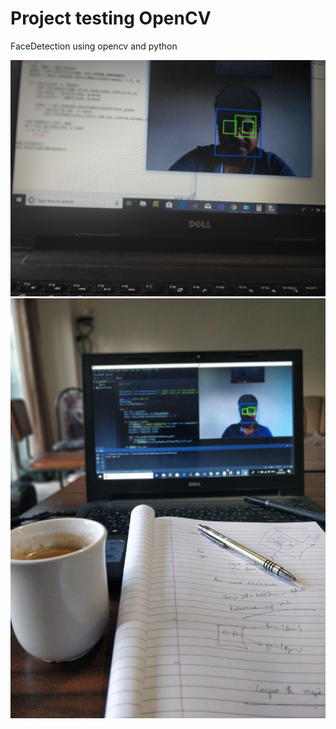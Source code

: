 # Project testing OpenCV
FaceDetection using opencv and python

![](images/IMG_20180822_191022_Bokeh.jpg)
![](images/IMG_20180822_194536_Bokeh.jpg)
